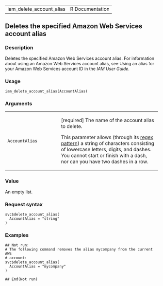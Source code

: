 <table style="width: 100%;">
<tbody>
<tr class="odd">
<td>iam_delete_account_alias</td>
<td style="text-align: right;">R Documentation</td>
</tr>
</tbody>
</table>

## Deletes the specified Amazon Web Services account alias

### Description

Deletes the specified Amazon Web Services account alias. For information
about using an Amazon Web Services account alias, see Using an alias for
your Amazon Web Services account ID in the *IAM User Guide*.

### Usage

    iam_delete_account_alias(AccountAlias)

### Arguments

<table>
<colgroup>
<col style="width: 35%" />
<col style="width: 65%" />
</colgroup>
<tbody>
<tr class="odd">
<td><code
id="iam_delete_account_alias_:_AccountAlias">AccountAlias</code></td>
<td><p>[required] The name of the account alias to delete.</p>
<p>This parameter allows (through its <a
href="https://en.wikipedia.org/wiki/Regex">regex pattern</a>) a string
of characters consisting of lowercase letters, digits, and dashes. You
cannot start or finish with a dash, nor can you have two dashes in a
row.</p></td>
</tr>
</tbody>
</table>

### Value

An empty list.

### Request syntax

    svc$delete_account_alias(
      AccountAlias = "string"
    )

### Examples

    ## Not run: 
    # The following command removes the alias mycompany from the current AWS
    # account:
    svc$delete_account_alias(
      AccountAlias = "mycompany"
    )

    ## End(Not run)
